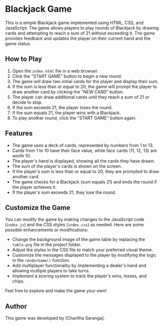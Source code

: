 # Blackjack Game

This is a simple Blackjack game implemented using HTML, CSS, and JavaScript. The game allows players to play rounds of Blackjack by drawing cards and attempting to reach a sum of 21 without exceeding it. The game provides feedback and updates the player on their current hand and the game status.

## How to Play

1. Open the `index.html` file in a web browser.
2. Click the "START GAME" button to begin a new round.
3. The game will draw two initial cards for the player and display their sum.
4. If the sum is less than or equal to 20, the game will prompt the player to draw another card by clicking the "NEW CARD" button.
5. The player can draw additional cards until they reach a sum of 21 or decide to stop.
6. If the sum exceeds 21, the player loses the round.
7. If the sum equals 21, the player wins with a Blackjack.
8. To play another round, click the "START GAME" button again.

## Features

- The game uses a deck of cards, represented by numbers from 1 to 13.
- Cards from 1 to 10 have their face value, while face cards (11, 12, 13) are worth 10.
- The player's hand is displayed, showing all the cards they have drawn.
- The sum of the player's cards is shown on the screen.
- If the player's sum is less than or equal to 20, they are prompted to draw another card.
- The game checks for a Blackjack (sum equals 21) and ends the round if the player achieves it.
- If the player's sum exceeds 21, they lose the round.

## Customize the Game

You can modify the game by making changes to the JavaScript code (`index.js`) and the CSS styles (`index.css`) as needed. Here are some possible enhancements or modifications:

- Change the background image of the game table by replacing the `table.png` file in the project folder.
- Adjust the styles in the CSS file to match your preferred visual theme.
- Customize the messages displayed to the player by modifying the logic in the `renderGame()` function.
- Add multiplayer functionality by implementing a dealer's hand and allowing multiple players to take turns.
- Implement a scoring system to track the player's wins, losses, and chips.

Feel free to explore and make the game your own!

## Author

This game was developed by [Charitha Saranga].
